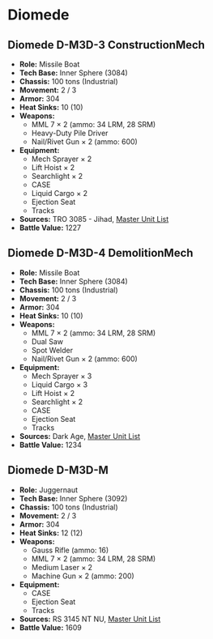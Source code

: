 # Diomede
## Diomede D-M3D-3 ConstructionMech
- **Role:** Missile Boat
- **Tech Base:** Inner Sphere (3084)
- **Chassis:** 100 tons (Industrial)
- **Movement:** 2 / 3
- **Armor:** 304
- **Heat Sinks:** 10 (10)
- **Weapons:**
  - MML 7 × 2 (ammo: 34 LRM, 28 SRM)
  - Heavy-Duty Pile Driver
  - Nail/Rivet Gun × 2 (ammo: 600)
- **Equipment:**
  - Mech Sprayer × 2
  - Lift Hoist × 2
  - Searchlight × 2
  - CASE
  - Liquid Cargo × 2
  - Ejection Seat
  - Tracks
- **Sources:** TRO 3085 - Jihad, [Master Unit List](http://masterunitlist.info/Unit/Details/901/diomede-d-m3d-3-constructionmech)
- **Battle Value:** 1227

## Diomede D-M3D-4 DemolitionMech
- **Role:** Missile Boat
- **Tech Base:** Inner Sphere (3084)
- **Chassis:** 100 tons (Industrial)
- **Movement:** 2 / 3
- **Armor:** 304
- **Heat Sinks:** 10 (10)
- **Weapons:**
  - MML 7 × 2 (ammo: 34 LRM, 28 SRM)
  - Dual Saw
  - Spot Welder
  - Nail/Rivet Gun × 2 (ammo: 600)
- **Equipment:**
  - Mech Sprayer × 3
  - Liquid Cargo × 3
  - Lift Hoist × 2
  - Searchlight × 2
  - CASE
  - Ejection Seat
  - Tracks
- **Sources:** Dark Age, [Master Unit List](http://masterunitlist.info/Unit/Details/902/diomede-d-m3d-4-demolitionmech)
- **Battle Value:** 1234

## Diomede D-M3D-M
- **Role:** Juggernaut
- **Tech Base:** Inner Sphere (3092)
- **Chassis:** 100 tons (Industrial)
- **Movement:** 2 / 3
- **Armor:** 304
- **Heat Sinks:** 12 (12)
- **Weapons:**
  - Gauss Rifle (ammo: 16)
  - MML 7 × 2 (ammo: 34 LRM, 28 SRM)
  - Medium Laser × 2
  - Machine Gun × 2 (ammo: 200)
- **Equipment:**
  - CASE
  - Ejection Seat
  - Tracks
- **Sources:** RS 3145 NT NU, [Master Unit List](http://masterunitlist.info/Unit/Details/6823/diomede-d-m3d-m)
- **Battle Value:** 1609

